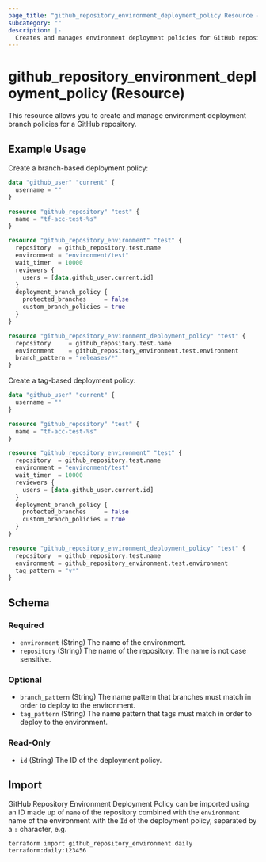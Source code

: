 ```yaml
---
page_title: "github_repository_environment_deployment_policy Resource - github"
subcategory: ""
description: |-
  Creates and manages environment deployment policies for GitHub repositories.
---
```


# github_repository_environment_deployment_policy (Resource)

This resource allows you to create and manage environment deployment branch policies for a GitHub repository.

## Example Usage

Create a branch-based deployment policy:

```terraform
data "github_user" "current" {
  username = ""
}

resource "github_repository" "test" {
  name = "tf-acc-test-%s"
}

resource "github_repository_environment" "test" {
  repository  = github_repository.test.name
  environment = "environment/test"
  wait_timer  = 10000
  reviewers {
    users = [data.github_user.current.id]
  }
  deployment_branch_policy {
    protected_branches     = false
    custom_branch_policies = true
  }
}

resource "github_repository_environment_deployment_policy" "test" {
  repository     = github_repository.test.name
  environment    = github_repository_environment.test.environment
  branch_pattern = "releases/*"
}
```

Create a tag-based deployment policy:

```terraform
data "github_user" "current" {
  username = ""
}

resource "github_repository" "test" {
  name = "tf-acc-test-%s"
}

resource "github_repository_environment" "test" {
  repository  = github_repository.test.name
  environment = "environment/test"
  wait_timer  = 10000
  reviewers {
    users = [data.github_user.current.id]
  }
  deployment_branch_policy {
    protected_branches     = false
    custom_branch_policies = true
  }
}

resource "github_repository_environment_deployment_policy" "test" {
  repository  = github_repository.test.name
  environment = github_repository_environment.test.environment
  tag_pattern = "v*"
}
```

<!-- schema generated by tfplugindocs -->
## Schema

### Required

- `environment` (String) The name of the environment.
- `repository` (String) The name of the repository. The name is not case sensitive.

### Optional

- `branch_pattern` (String) The name pattern that branches must match in order to deploy to the environment.
- `tag_pattern` (String) The name pattern that tags must match in order to deploy to the environment.

### Read-Only

- `id` (String) The ID of the deployment policy.

## Import

GitHub Repository Environment Deployment Policy can be imported using an ID made up of `name` of the repository combined with the `environment` name of the environment with the `Id` of the deployment policy, separated by a `:` character, e.g.

```shell
terraform import github_repository_environment.daily terraform:daily:123456
```

